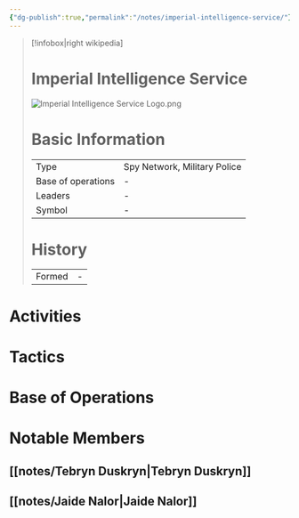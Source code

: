 ```yaml
---
{"dg-publish":true,"permalink":"/notes/imperial-intelligence-service/"}
---
```


> [!infobox|right wikipedia]
> # Imperial Intelligence Service
> ![Imperial Intelligence Service Logo.png](/img/user/images/Imperial%20Intelligence%20Service%20Logo.png)
># Basic Information
> |  |   |
> | ---- | --- |
> | Type | Spy Network, Military Police |
> | Base of operations | - |
> | Leaders | - |
> | Symbol | - |
> # History
>  |  |   |
> | ---- | --- |
> | Formed | - |

# Activities

# Tactics

# Base of Operations

# Notable Members
## [[notes/Tebryn Duskryn\|Tebryn Duskryn]]

## [[notes/Jaide Nalor\|Jaide Nalor]]
